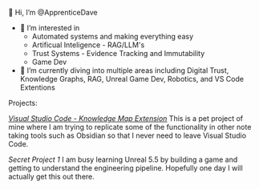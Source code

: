 👋 Hi, I’m @ApprenticeDave
- 👀 I’m interested in
  - Automated systems and making everything easy
  - Artificual Inteligence - RAG/LLM's
  - Trust Systems - Evidence Tracking and Immutability
  - Game Dev
- 🌱 I’m currently diving into multiple areas including Digital Trust, Knowledge Graphs, RAG, Unreal Game Dev, Robotics, and VS Code Extentions

Projects:

*[Visual Studio Code - Knowledge Map Extension](https://github.com/ApprenticeDave/VSCodeKnowledgeMap)*
This is a pet project of mine where I am trying to replicate some of the functionality in other note taking tools such as Obsidian so that I never need to leave Visual Studio Code. 

*Secret Project 1*
I am busy learning Unreal 5.5 by building a game and getting to understand the engineering pipeline. Hopefully one day I will actually get this out there. 

<!---
ApprenticeDave/ApprenticeDave is a ✨ special ✨ repository because its `README.md` (this file) appears on your GitHub profile.
You can click the Preview link to take a look at your changes.
--->
